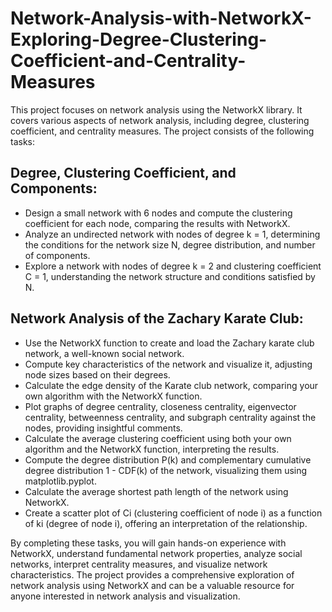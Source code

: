 # Network-Analysis-with-NetworkX-Exploring-Degree-Clustering-Coefficient-and-Centrality-Measures

This project focuses on network analysis using the NetworkX library. It covers various aspects of network analysis, including degree, clustering coefficient, and centrality measures. The project consists of the following tasks:

## Degree, Clustering Coefficient, and Components: 

<ul>
<li>Design a small network with 6 nodes and compute the clustering coefficient for each node, comparing the results with NetworkX.</li>
<li>Analyze an undirected network with nodes of degree k = 1, determining the conditions for the network size N, degree distribution, and number of components.</li>
<li>Explore a network with nodes of degree k = 2 and clustering coefficient C = 1, understanding the network structure and conditions satisfied by N.</li>
</ul>

## Network Analysis of the Zachary Karate Club:
<ul>
<li>Use the NetworkX function to create and load the Zachary karate club network, a well-known social network.</li>
<li>Compute key characteristics of the network and visualize it, adjusting node sizes based on their degrees.</li>
<li>Calculate the edge density of the Karate club network, comparing your own algorithm with the NetworkX function.</li>
<li>Plot graphs of degree centrality, closeness centrality, eigenvector centrality, betweenness centrality, and subgraph centrality against the nodes, providing insightful comments.</li>
<li>Calculate the average clustering coefficient using both your own algorithm and the NetworkX function, interpreting the results.</li>
<li>Compute the degree distribution P(k) and complementary cumulative degree distribution 1 - CDF(k) of the network, visualizing them using matplotlib.pyplot.</li>
<li>Calculate the average shortest path length of the network using NetworkX.</li>
<li>Create a scatter plot of Ci (clustering coefficient of node i) as a function of ki (degree of node i), offering an interpretation of the relationship.</li>
</ul>

By completing these tasks, you will gain hands-on experience with NetworkX, understand fundamental network properties, analyze social networks, interpret centrality measures, and visualize network characteristics. The project provides a comprehensive exploration of network analysis using NetworkX and can be a valuable resource for anyone interested in network analysis and visualization.
